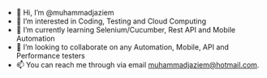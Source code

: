 - 👋 Hi, I’m @muhammadjaziem
- 👀 I’m interested in Coding, Testing and Cloud Computing
- 🌱 I’m currently learning Selenium/Cucumber, Rest API and Mobile Automation
- 💞️ I’m looking to collaborate on any Automation, Mobile, API and Performance testers
- 📫 You can reach me through via email muhammadjaziem@hotmail.com.

<!---
muhammadjaziem/muhammadjaziem is a ✨ special ✨ repository because its `README.md` (this file) appears on your GitHub profile.
You can click the Preview link to take a look at your changes.
--->
